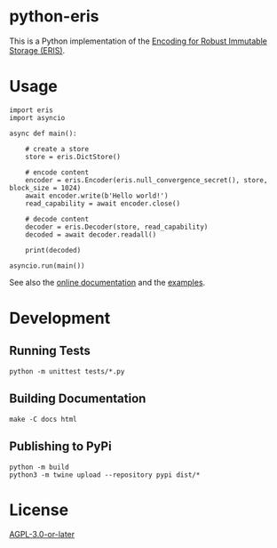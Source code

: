 # python-eris

This is a Python implementation of the [Encoding for Robust Immutable Storage (ERIS)](http://purl.org/eris).

# Usage

```
import eris
import asyncio

async def main():

    # create a store
    store = eris.DictStore()

    # encode content
    encoder = eris.Encoder(eris.null_convergence_secret(), store, block_size = 1024)
    await encoder.write(b'Hello world!')
    read_capability = await encoder.close()

    # decode content
    decoder = eris.Decoder(store, read_capability)
    decoded = await decoder.readall()

    print(decoded)

asyncio.run(main())
```

See also the [online documentation](https://eris.codeberg.page/python-eris/) and the [examples](./examples/).

# Development

## Running Tests

```
python -m unittest tests/*.py
```

## Building Documentation

```
make -C docs html
```

## Publishing to PyPi

```
python -m build
python3 -m twine upload --repository pypi dist/*
```

# License

[AGPL-3.0-or-later](./LICENSE/AGPL-3.0-or-later)

